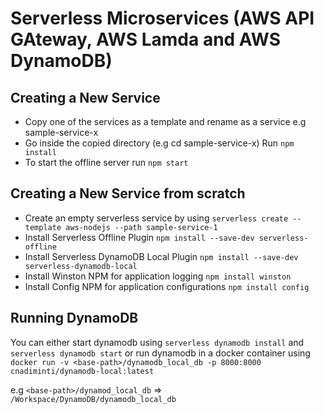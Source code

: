 # Serverless Microservices (AWS API GAteway, AWS Lamda and AWS DynamoDB)

## Creating a New Service

- Copy one of the services as a template and rename as a service e.g sample-service-x
- Go inside the copied directory (e.g cd sample-service-x) Run `npm install`
- To start the offline server run `npm start`

## Creating a New Service from scratch
- Create an empty serverless service by using `serverless create --template aws-nodejs --path sample-service-1`
- Install Serverless Offline Plugin `npm install --save-dev serverless-offline`
- Install Serverless DynamoDB Local Plugin `npm install --save-dev serverless-dynamodb-local`
- Install Winston NPM for application logging `npm install winston`
- Install Config NPM for application configurations `npm install config`

## Running DynamoDB
You can either start dynamodb using `serverless dynamodb install` and `serverless dynamodb start` or run dynamodb in a docker container using `docker run -v <base-path>/dynamodb_local_db -p 8000:8000 cnadiminti/dynamodb-local:latest`

e.g `<base-path>/dynamod_local_db` => `/Workspace/DynamoDB/dynamodb_local_db`
